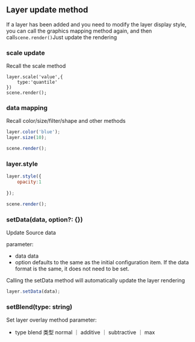 ## Layer update method

If a layer has been added and you need to modify the layer display style, you can call the graphics mapping method again, and then call`scene.render()`Just update the rendering

### scale update

Recall the scale method

```tsx
layer.scale('value',{
    type:'quantile'
})
scene.render();
```

### data mapping

Recall color/size/filter/shape and other methods

```javascript
layer.color('blue');
layer.size(10);

scene.render();
```

### layer.style

```javascript
layer.style({
    opacity:1
    
});

scene.render();
```

### setData(data, option?: {})

Update Source data

parameter:

* data data
* option defaults to the same as the initial configuration item. If the data format is the same, it does not need to be set.

Calling the setData method will automatically update the layer rendering

```javascript
layer.setData(data);
```

### setBlend(type: string)

Set layer overlay method
parameter:

* type blend 类型 normal ｜ additive ｜ subtractive ｜ max
